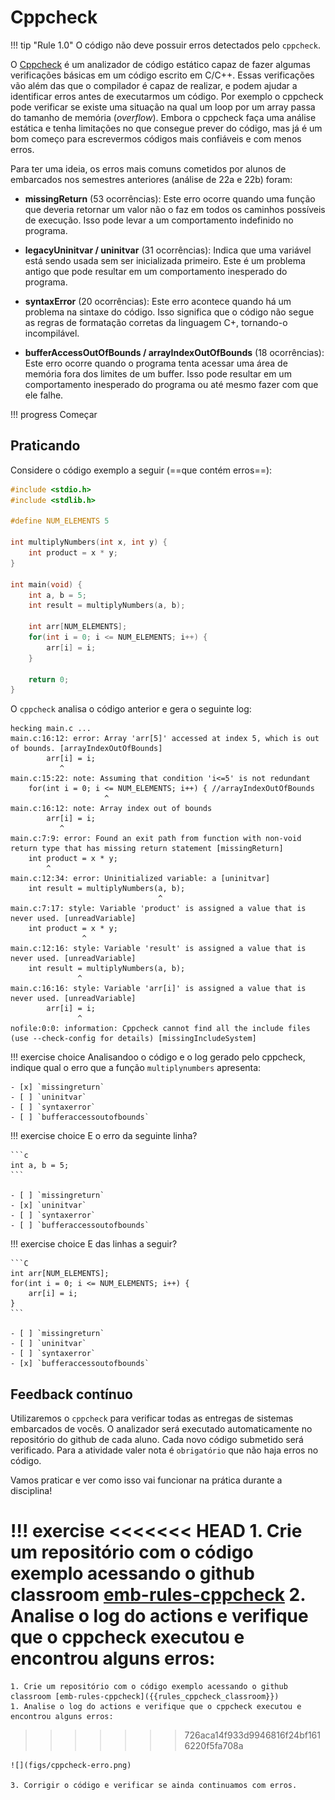 # Cppcheck

!!! tip "Rule 1.0"
    O código não deve possuir erros detectados pelo `cppcheck`.

O [Cppcheck](cppcheck.sourceforge.io/) é um analizador de código estático capaz de fazer algumas verificações básicas em um código escrito em C/C++. Essas verificações vão além das que o compilador é capaz de realizar, e podem ajudar a identificar erros antes de executarmos um código. Por exemplo o cppcheck pode verificar se existe uma situação na qual um loop por um array passa do tamanho de memória (*overflow*). Embora o cppcheck faça uma análise estática e tenha limitações no que consegue prever do código, mas já é um bom começo para escrevermos códigos mais confiáveis e com menos erros.

Para ter uma ideia, os erros mais comuns cometidos por alunos de embarcados nos semestres anteriores (análise de 22a e 22b) foram:

- **missingReturn** (53 ocorrências): Este erro ocorre quando uma função que deveria retornar um valor não o faz em todos os caminhos possíveis de execução. Isso pode levar a um comportamento indefinido no programa.

- **legacyUninitvar / uninitvar** (31 ocorrências): Indica que uma variável está sendo usada sem ser inicializada primeiro. Este é um problema antigo que pode resultar em um comportamento inesperado do programa.

- **syntaxError** (20 ocorrências): Este erro acontece quando há um problema na sintaxe do código. Isso significa que o código não segue as regras de formatação corretas da linguagem C+, tornando-o incompilável.

- **bufferAccessOutOfBounds / arrayIndexOutOfBounds** (18 ocorrências): Este erro ocorre quando o programa tenta acessar uma área de memória fora dos limites de um buffer. Isso pode resultar em um comportamento inesperado do programa ou até mesmo fazer com que ele falhe.

!!! progress 
    Começar

    
## Praticando

Considere o código exemplo a seguir (==que contém erros==):

```c
#include <stdio.h>
#include <stdlib.h>

#define NUM_ELEMENTS 5

int multiplyNumbers(int x, int y) {
    int product = x * y;
}

int main(void) {
    int a, b = 5; 
    int result = multiplyNumbers(a, b);

    int arr[NUM_ELEMENTS];
    for(int i = 0; i <= NUM_ELEMENTS; i++) { 
        arr[i] = i;
    }

    return 0;
}
```

O `cppcheck` analisa o código anterior e gera o seguinte log:

```
hecking main.c ...
main.c:16:12: error: Array 'arr[5]' accessed at index 5, which is out of bounds. [arrayIndexOutOfBounds]
        arr[i] = i;
           ^
main.c:15:22: note: Assuming that condition 'i<=5' is not redundant
    for(int i = 0; i <= NUM_ELEMENTS; i++) { //arrayIndexOutOfBounds
                     ^
main.c:16:12: note: Array index out of bounds
        arr[i] = i;
           ^
main.c:7:9: error: Found an exit path from function with non-void return type that has missing return statement [missingReturn]
    int product = x * y;
        ^
main.c:12:34: error: Uninitialized variable: a [uninitvar]
    int result = multiplyNumbers(a, b);
                                 ^
main.c:7:17: style: Variable 'product' is assigned a value that is never used. [unreadVariable]
    int product = x * y;
                ^
main.c:12:16: style: Variable 'result' is assigned a value that is never used. [unreadVariable]
    int result = multiplyNumbers(a, b);
               ^
main.c:16:16: style: Variable 'arr[i]' is assigned a value that is never used. [unreadVariable]
        arr[i] = i;
               ^
nofile:0:0: information: Cppcheck cannot find all the include files (use --check-config for details) [missingIncludeSystem]
```

!!! exercise choice
    Analisandoo o código e o log gerado pelo cppcheck, indique qual o erro que a função `multiplynumbers` apresenta:
    
    - [x] `missingreturn`
    - [ ] `uninitvar`
    - [ ] `syntaxerror`
    - [ ] `bufferaccessoutofbounds`

!!! exercise choice
    E o erro da seguinte linha?
    
    ```c
    int a, b = 5;
    ```
    
    - [ ] `missingreturn`
    - [x] `uninitvar`
    - [ ] `syntaxerror`
    - [ ] `bufferaccessoutofbounds`

!!! exercise choice
    E das linhas a seguir?
    
    ```C
    int arr[NUM_ELEMENTS];
    for(int i = 0; i <= NUM_ELEMENTS; i++) { 
        arr[i] = i;
    }
    ```
 
    - [ ] `missingreturn`
    - [ ] `uninitvar`
    - [ ] `syntaxerror`
    - [x] `bufferaccessoutofbounds`

## Feedback contínuo

Utilizaremos o `cppcheck` para verificar todas as entregas de sistemas embarcados de vocês. O analizador será executado automaticamente no repositório do github de cada aluno. Cada novo código submetido será verificado. Para a atividade valer nota é `obrigatório` que não haja erros no código. 

Vamos praticar e ver como isso vai funcionar na prática durante a disciplina!

!!! exercise 
<<<<<<< HEAD
    1. Crie um repositório com o código exemplo acessando o github classroom [emb-rules-cppcheck]({{rules_basic_cppcheck_classroom}})
    2. Analise o log do actions e verifique que o cppcheck executou e encontrou alguns erros: 
=======
    1. Crie um repositório com o código exemplo acessando o github classroom [emb-rules-cppcheck]({{rules_cppcheck_classroom}})
    1. Analise o log do actions e verifique que o cppcheck executou e encontrou alguns erros: 
>>>>>>> 726aca14f933d9946816f24bf1616220f5fa708a
    
    ![](figs/cppcheck-erro.png)
    
    3. Corrigir o código e verificar se ainda continuamos com erros.
